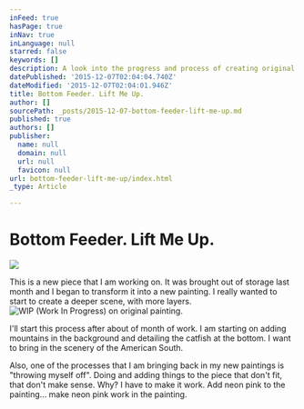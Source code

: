```yaml
---
inFeed: true
hasPage: true
inNav: true
inLanguage: null
starred: false
keywords: []
description: A look into the progress and process of creating original artwork by artist John Tindel
datePublished: '2015-12-07T02:04:04.740Z'
dateModified: '2015-12-07T02:04:01.946Z'
title: Bottom Feeder. Lift Me Up.
author: []
sourcePath: _posts/2015-12-07-bottom-feeder-lift-me-up.md
published: true
authors: []
publisher:
  name: null
  domain: null
  url: null
  favicon: null
url: bottom-feeder-lift-me-up/index.html
_type: Article

---
```

# Bottom Feeder. Lift Me Up.
![](https://the-grid-user-content.s3-us-west-2.amazonaws.com/d611bb8e-1e5e-4f35-b27c-c9ca7f2e7797.jpg)

This is a new piece that I am working on. It was brought out of storage last month and I began to transform it into a new painting. I really wanted to start to create a deeper scene, with more layers.
![WIP (Work In Progress) on original painting.](https://the-grid-user-content.s3-us-west-2.amazonaws.com/2e8938ab-2eb1-4126-a29d-a3f6bbb0a6d0.jpg)

I'll start this process after about of month of work. I am starting on adding mountains in the background and detailing the catfish at the bottom. I want to bring in the scenery of the American South.

Also, one of the processes that I am bringing back in my new paintings is "throwing myself off". Doing and adding things to the piece that don't fit, that don't make sense. Why? I have to make it work. Add neon pink to the painting... make neon pink work in the painting.